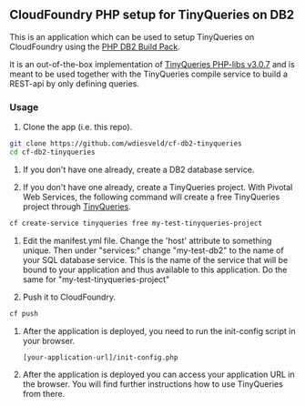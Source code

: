 ## CloudFoundry PHP setup for TinyQueries on DB2

This is an application which can be used to setup TinyQueries on CloudFoundry using the [PHP DB2 Build Pack].

It is an out-of-the-box implementation of [TinyQueries PHP-libs v3.0.7] and is meant to be used together with the TinyQueries compile service to build a REST-api by only defining queries.

### Usage

1. Clone the app (i.e. this repo).

  ```bash
  git clone https://github.com/wdiesveld/cf-db2-tinyqueries
  cd cf-db2-tinyqueries
  ```

1. If you don't have one already, create a DB2 database service. 

1. If you don't have one already, create a TinyQueries project. With Pivotal Web Services, the following command will create a free TinyQueries project through [TinyQueries].

  ```bash
  cf create-service tinyqueries free my-test-tinyqueries-project
  ```

1. Edit the manifest.yml file.  Change the 'host' attribute to something unique. Then under "services:" change "my-test-db2" to the name of your SQL database service. This is the name of the service that will be bound to your application and thus available to this application. Do the same for "my-test-tinyqueries-project"

1. Push it to CloudFoundry.

  ```bash
  cf push
  ```

1. After the application is deployed, you need to run the init-config script in your browser.

	```bash
	[your-application-url]/init-config.php
	```
	
1. After the application is deployed you can access your application URL in the browser. You will find further instructions how to use TinyQueries from there.	

[TinyQueries PHP-libs v3.0.7]:https://github.com/wdiesveld/tiny-queries-php-api/releases/tag/v3.0.7a
[TinyQueries]:http://www.tinyqueries.com
[PHP DB2 Build Pack]:https://github.com/ibmdb/db2heroku-buildpack-php


